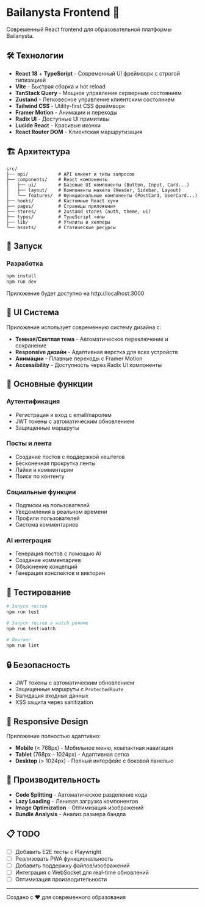 # Bailanysta Frontend 🌟

Современный React frontend для образовательной платформы Bailanysta.

## 🛠 Технологии

- **React 18** + **TypeScript** - Современный UI фреймворк с строгой типизацией
- **Vite** - Быстрая сборка и hot reload
- **TanStack Query** - Мощное управление серверным состоянием
- **Zustand** - Легковесное управление клиентским состоянием
- **Tailwind CSS** - Utility-first CSS фреймворк
- **Framer Motion** - Анимации и переходы
- **Radix UI** - Доступные UI примитивы
- **Lucide React** - Красивые иконки
- **React Router DOM** - Клиентская маршрутизация

## 🏗 Архитектура

```
src/
├── api/           # API клиент и типы запросов
├── components/    # React компоненты
│   ├── ui/        # Базовые UI компоненты (Button, Input, Card...)
│   ├── layout/    # Компоненты макета (Header, Sidebar, Layout)
│   └── features/  # Функциональные компоненты (PostCard, UserCard...)
├── hooks/         # Кастомные React хуки
├── pages/         # Страницы приложения
├── stores/        # Zustand stores (auth, theme, ui)
├── types/         # TypeScript типы
├── lib/           # Утилиты и хелперы
└── assets/        # Статические ресурсы
```

## 🚀 Запуск

### Разработка

```bash
npm install
npm run dev
```

Приложение будет доступно на http://localhost:3000

## 🎨 UI Система

Приложение использует современную систему дизайна с:

- **Темная/Светлая тема** - Автоматическое переключение и сохранение
- **Responsive дизайн** - Адаптивная верстка для всех устройств
- **Анимации** - Плавные переходы с Framer Motion
- **Accessibility** - Доступность через Radix UI компоненты

## 📱 Основные функции

### Аутентификация
- Регистрация и вход с email/паролем
- JWT токены с автоматическим обновлением
- Защищенные маршруты

### Посты и лента
- Создание постов с поддержкой хештегов
- Бесконечная прокрутка ленты
- Лайки и комментарии
- Поиск по контенту

### Социальные функции
- Подписки на пользователей
- Уведомления в реальном времени
- Профили пользователей
- Система комментариев

### AI интеграция
- Генерация постов с помощью AI
- Создание комментариев
- Объяснение концепций
- Генерация конспектов и викторин

## 🧪 Тестирование

```bash
# Запуск тестов
npm run test

# Запуск тестов в watch режиме
npm run test:watch

# Линтинг
npm run lint
```

## 🔒 Безопасность

- JWT токены с автоматическим обновлением
- Защищенные маршруты с `ProtectedRoute`
- Валидация входных данных
- XSS защита через sanitization

## 📱 Responsive Design

Приложение полностью адаптивно:
- **Mobile** (< 768px) - Мобильное меню, компактная навигация
- **Tablet** (768px - 1024px) - Адаптивная сетка
- **Desktop** (> 1024px) - Полный интерфейс с боковой панелью

## 🚀 Производительность

- **Code Splitting** - Автоматическое разделение кода
- **Lazy Loading** - Ленивая загрузка компонентов
- **Image Optimization** - Оптимизация изображений
- **Bundle Analysis** - Анализ размера бандла

## 📋 TODO

- [ ] Добавить E2E тесты с Playwright
- [ ] Реализовать PWA функциональность
- [ ] Добавить поддержку файлов/изображений
- [ ] Интеграция с WebSocket для real-time обновлений
- [ ] Оптимизация производительности

---

Создано с ❤️ для современного образования
